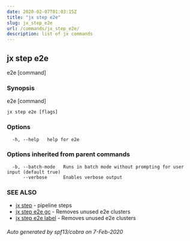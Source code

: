 ```yaml
---
date: 2020-02-07T01:03:15Z
title: "jx step e2e"
slug: jx_step_e2e
url: /commands/jx_step_e2e/
description: list of jx commands
---
```

## jx step e2e

e2e [command]

### Synopsis

e2e [command]

```
jx step e2e [flags]
```

### Options

```
  -h, --help   help for e2e
```

### Options inherited from parent commands

```
  -b, --batch-mode   Runs in batch mode without prompting for user input (default true)
      --verbose      Enables verbose output
```

### SEE ALSO

* [jx step](/commands/jx_step/)	 - pipeline steps
* [jx step e2e gc](/commands/jx_step_e2e_gc/)	 - Removes unused e2e clusters
* [jx step e2e label](/commands/jx_step_e2e_label/)	 - Removes unused e2e clusters

###### Auto generated by spf13/cobra on 7-Feb-2020

